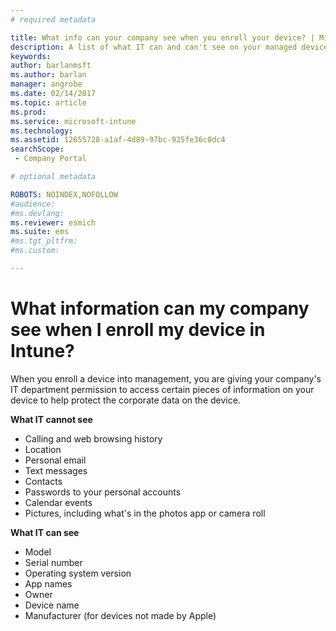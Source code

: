 ```yaml
---
# required metadata

title: What info can your company see when you enroll your device? | Microsoft Docs
description: A list of what IT can and can't see on your managed device.
keywords:
author: barlanmsft
ms.author: barlan
manager: angrobe
ms.date: 02/14/2017
ms.topic: article
ms.prod:
ms.service: microsoft-intune
ms.technology:
ms.assetid: 12655728-a1af-4d89-97bc-925fe36c0dc4
searchScope:
 - Company Portal

# optional metadata

ROBOTS: NOINDEX,NOFOLLOW
#audience:
#ms.devlang:
ms.reviewer: esmich
ms.suite: ems
#ms.tgt_pltfrm:
#ms.custom:

---
```


# What information can my company see when I enroll my device in Intune?

When you enroll a device into management, you are giving your company's IT department permission to access certain pieces of information on your device to help protect the corporate data on the device.

**What IT cannot see**

- Calling and web browsing history
-	Location
- Personal email
- Text messages
- Contacts
-	Passwords to your personal accounts
- Calendar events
- Pictures, including what's in the photos app or camera roll

**What IT can see**

-   Model
-   Serial number
-   Operating system version
-   App names
-   Owner
-   Device name
-   Manufacturer (for devices not made by Apple)
